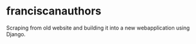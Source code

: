 # franciscanauthors
Scraping from old website and building it into a new webapplication using Django.
